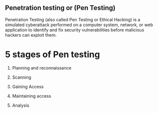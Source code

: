 ## Penetration testing or (Pen Testing)

Penetration Testing (also called Pen Testing or Ethical Hacking) is a simulated cyberattack performed on a computer system, network, or web application to identify and fix security vulnerabilities before malicious hackers can exploit them.

# 5 stages of Pen testing

1. Planning and reconnaissance

2. Scanning

3. Gaining Access

4. Maintaining access

5. Analysis
